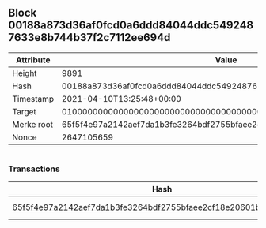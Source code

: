 ## Block 00188a873d36af0fcd0a6ddd84044ddc5492487633e8b744b37f2c7112ee694d

Attribute | Value
--- | ---
Height | 9891
Hash | 00188a873d36af0fcd0a6ddd84044ddc5492487633e8b744b37f2c7112ee694d
Timestamp | 2021-04-10T13:25:48+00:00
Target | 0100000000000000000000000000000000000000000000000000000000000000
Merke root | 65f5f4e97a2142aef7da1b3fe3264bdf2755bfaee2cf18e20601baec329ef9e3
Nonce | 2647105659

```

```

### Transactions

Hash | Amount
--- | ---
[65f5f4e97a2142aef7da1b3fe3264bdf2755bfaee2cf18e20601baec329ef9e3](65f5f4e97a2142aef7da1b3fe3264bdf2755bfaee2cf18e20601baec329ef9e3.md) | 10.00000000 SKEPTI 
